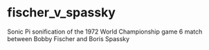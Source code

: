 # fischer_v_spassky
Sonic Pi sonification of the 1972 World Championship game 6 match between Bobby Fischer and Boris Spassky
